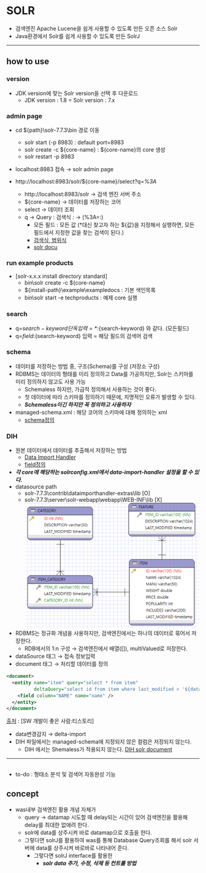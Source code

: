 # SOLR
- 검색엔진 Apache Lucene을 쉽게 사용할 수 있도록 만든 오픈 소스 Solr
- Java환경에서 Solr를 쉽게 사용할 수 있도록 만든 SolrJ

---

## how to use
### version
- JDK version에 맞는 Solr version을 선택 후 다운로드
  - JDK version : 1.8 = Solr version : 7.x

### admin page 
- cd ${path}\solr-7.7.3\bin 경로 이동
  - solr start (-p 8983) : default port=8983
  - solr create -c ${core-name} : ${core-name}의 core 생성 
  - solr restart -p 8983
- localhost:8983 접속 → solr admin page

- http://localhost:8983/solr/${core-name}/select?q=*%3A*
  - http://localhost:8983/solr → 검색 엔진 서버 주소
  - ${core-name} → 데이터를 저장하는 코어
  - select → 데이터 조회
  - q → Query : 검색식 *:* → (%3A=:) 
    - 모든 필드 : 모든 값 (*대신 찾고자 하는 ${값}을 지정해서 실행하면, 모든 필드에서 지정한 값을 찾는 검색이 된다.)
    - [검색식, 범위식](https://forest71.tistory.com/201?category=628611)
    - [solr docu](https://www.solrtutorial.com/solr-query-syntax.html)
    
### run example products
- [solr-x.x.x install directory standard]
  - bin\solr create -c ${core-name}
  - ${install-path}\example\exampledocs : 기본 색인목록 
  - bin\solr start -e techproducts : 예제 core 실행

### search
- q=${search-keyword} 단독 입력 = *:${search-keyword} 와 같다. (모든필드)
- q=${field}:${search-keyword} 입력 = 해당 필드의 검색어 검색 

### schema
- 데이터를 저장하는 방법 중, 구조(Schema)를 구성 (저장소 구성)
- RDBMS는 데이터의 형태를 미리 정의하고 Data를 가공하지만, Solr는 스키마를 미리 정의하지 않고도 사용 가능
  - Schemaless 하지만, 가급적 정의해서 사용하는 것이 좋다.
  - 첫 데이터에 따라 스키마를 정의하기 때문에, 치명적인 오류가 발생할 수 있다. 
  - ***Schemaless이긴 하지만 꼭 정의하고 사용하자***
- managed-schema.xml : 해당 코어의 스키마에 대해 정의하는 xml
  - [schema정의](https://since.tistory.com/5)

### DIH
- 원본 데이터에서 데이터를 추출해서 저장하는 방법
  - [Data Import Handler](https://forest71.tistory.com/203?category=628611)
  - [field정의](https://m.blog.naver.com/PostView.naver?isHttpsRedirect=true&blogId=webmcr&logNo=220920656568)
- ***각 core에 해당하는 solrconfig.xml에서 data-import-handler 설정을 할 수 있다.***
- datasource path
  - solr-7.7.3\contrib\dataimporthandler-extras\lib [O]
  - solr-7.7.3\server\solr-webapp\webapp\WEB-INF\lib [X]
![Alt text](solr_ex_erd.png)
- RDBMS는 정규화 개념을 사용하지만, 검색엔진에서는 하나의 데이터로 묶어서 저장한다.
  - RDB에서의 1:n 구성 → 검색엔진에서 배열([]), multiValued로 저장한다.
- dataSource 태그 → 접속 정보입력
- document 태그 → 처리할 데이터를 정의
```xml
<document>
  <entity name="item" query="select * from item"
          deltaQuery="select id from item where last_modified > '${dataimporter.last_index_time}'">
    <field column="NAME" name="name" />
  </entity>
</document>
```
[출처](https://forest71.tistory.com/203?category=628611) : [SW 개발이 좋은 사람:티스토리]
- data변경감지 → delta-import
- DIH 파일에서는 managed-schema에 지정되지 않은 컬럼은 저장되지 않는다.
  - DIH 에서는 Shemaless가 적용되지 않는다.
[DIH solr document](https://solr.apache.org/guide/8_4/uploading-structured-data-store-data-with-the-data-import-handler.html#uploading-structured-data-store-data-with-the-data-import-handler)
---

##
- to-do : 형태소 분석 및 검색어 자동완성 기능
## concept
- was내부 검색엔진 활용 개념 자체가
  - query -> datamap 시도할 때 delay되는 시간이 있어 검색엔진을 활용해 delay를 최대한 없애려 한다.
  - solr에 data를 상주시켜 바로 datamap으로 호출을 한다.
  - 그렇다면 solrJ를 활용하여 was를 통해 Database Query조회를 해서 solr 서버에 data를 상주시켜 바로바로 나타내어 준다.
    - 그렇다면 solrJ interface를 활용한
      - ***solr data 추가, 수정, 삭제 등 컨트롤 방법***

